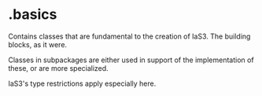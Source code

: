 # .basics

Contains classes that are fundamental to the creation of IaS3. The building blocks, as it were.

Classes in subpackages are either used in support of the implementation of these, or are more specialized.

IaS3's type restrictions apply especially here.